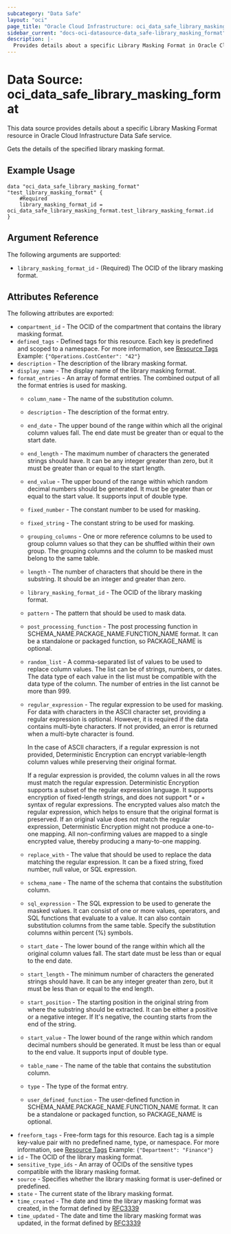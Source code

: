 ```yaml
---
subcategory: "Data Safe"
layout: "oci"
page_title: "Oracle Cloud Infrastructure: oci_data_safe_library_masking_format"
sidebar_current: "docs-oci-datasource-data_safe-library_masking_format"
description: |-
  Provides details about a specific Library Masking Format in Oracle Cloud Infrastructure Data Safe service
---
```


# Data Source: oci_data_safe_library_masking_format
This data source provides details about a specific Library Masking Format resource in Oracle Cloud Infrastructure Data Safe service.

Gets the details of the specified library masking format.

## Example Usage

```hcl
data "oci_data_safe_library_masking_format" "test_library_masking_format" {
	#Required
	library_masking_format_id = oci_data_safe_library_masking_format.test_library_masking_format.id
}
```

## Argument Reference

The following arguments are supported:

* `library_masking_format_id` - (Required) The OCID of the library masking format.


## Attributes Reference

The following attributes are exported:

* `compartment_id` - The OCID of the compartment that contains the library masking format.
* `defined_tags` - Defined tags for this resource. Each key is predefined and scoped to a namespace. For more information, see [Resource Tags](https://docs.cloud.oracle.com/iaas/Content/General/Concepts/resourcetags.htm)  Example: `{"Operations.CostCenter": "42"}` 
* `description` - The description of the library masking format.
* `display_name` - The display name of the library masking format.
* `format_entries` - An array of format entries. The combined output of all the format entries is used for masking.
	* `column_name` - The name of the substitution column.
	* `description` - The description of the format entry.
	* `end_date` - The upper bound of the range within which all the original column values fall. The end date must be greater than or equal to the start date.  
	* `end_length` - The maximum number of characters the generated strings should have. It can  be any integer greater than zero, but it must be greater than or equal to  the start length.  
	* `end_value` - The upper bound of the range within which random decimal numbers should be generated. It must be greater than or equal to the start value. It supports  input of double type.  
	* `fixed_number` - The constant number to be used for masking.
	* `fixed_string` - The constant string to be used for masking.
	* `grouping_columns` - One or more reference columns to be used to group column values so that they can be shuffled within their own group. The grouping columns and  the column to be masked must belong to the same table.  
	* `length` - The number of characters that should be there in the substring. It should be an integer and greater than zero.  
	* `library_masking_format_id` - The OCID of the library masking format.
	* `pattern` - The pattern that should be used to mask data.
	* `post_processing_function` - The post processing function in SCHEMA_NAME.PACKAGE_NAME.FUNCTION_NAME format. It can be a standalone or packaged function, so PACKAGE_NAME is optional.  
	* `random_list` - A comma-separated list of values to be used to replace column values. The list can be of strings, numbers, or dates. The data type of each value in the list must be compatible with the data type of the column. The number of entries in the list cannot be more than 999.  
	* `regular_expression` - The regular expression to be used for masking. For data with characters in the ASCII character set, providing a regular expression is optional. However, it  is required if the data contains multi-byte characters. If not provided, an  error is returned when a multi-byte character is found.

		In the case of ASCII characters, if a regular expression is not provided,  Deterministic Encryption can encrypt variable-length column values while  preserving their original format.

		If a regular expression is provided, the column values in all the rows must match  the regular expression. Deterministic Encryption supports a subset of the regular  expression language. It supports encryption of fixed-length strings, and does not  support * or + syntax of regular expressions. The encrypted values also match the  regular expression, which helps to ensure that the original format is preserved.  If an original value does not match the regular expression, Deterministic Encryption  might not produce a one-to-one mapping. All non-confirming values are mapped to a  single encrypted value, thereby producing a many-to-one mapping.  
	* `replace_with` - The value that should be used to replace the data matching the regular  expression. It can be a fixed string, fixed number, null value, or  SQL expression.  
	* `schema_name` - The name of the schema that contains the substitution column.
	* `sql_expression` - The SQL expression to be used to generate the masked values. It can  consist of one or more values, operators, and SQL functions that  evaluate to a value. It can also contain substitution columns from  the same table. Specify the substitution columns within percent (%)  symbols.  
	* `start_date` - The lower bound of the range within which all the original column values fall. The start date must be less than or equal to the end date.  
	* `start_length` - The minimum number of characters the generated strings should have. It can  be any integer greater than zero, but it must be less than or equal to the  end length.  
	* `start_position` - The starting position in the original string from where the substring should be extracted. It can be either a positive or a negative integer. If It's negative, the counting starts from the end of the string.  
	* `start_value` - The lower bound of the range within which random decimal numbers should  be generated. It must be less than or equal to the end value. It supports  input of double type. 
	* `table_name` - The name of the table that contains the substitution column.
	* `type` - The type of the format entry.
	* `user_defined_function` - The user-defined function in SCHEMA_NAME.PACKAGE_NAME.FUNCTION_NAME format.  It can be a standalone or packaged function, so PACKAGE_NAME is optional.  
* `freeform_tags` - Free-form tags for this resource. Each tag is a simple key-value pair with no predefined name, type, or namespace. For more information, see [Resource Tags](https://docs.cloud.oracle.com/iaas/Content/General/Concepts/resourcetags.htm)  Example: `{"Department": "Finance"}` 
* `id` - The OCID of the library masking format.
* `sensitive_type_ids` - An array of OCIDs of the sensitive types compatible with the library masking format.
* `source` - Specifies whether the library masking format is user-defined or predefined.
* `state` - The current state of the library masking format.
* `time_created` - The date and time the library masking format was created, in the format defined by [RFC3339](https://tools.ietf.org/html/rfc3339)
* `time_updated` - The date and time the library masking format was updated, in the format defined by [RFC3339](https://tools.ietf.org/html/rfc3339)

